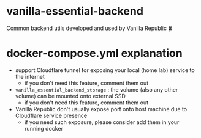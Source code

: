 # vanilla-essential-backend
Common backend utils developed and used by Vanilla Republic 🍀

# docker-compose.yml explanation
* support Cloudflare tunnel for exposing your local (home lab) service to the internet
    * if you don't need this feature, comment them out
* `vanilla_essential_backend_storage` : the volume (also any other volume) can be mounted onto external SSD
    * if you don't need this feature, comment them out
* Vanilla Republic don't usually expose port onto host machine due to Cloudflare service presence
    * if you need such exposure, please consider add them in your running docker